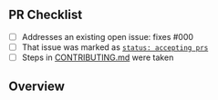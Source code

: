 <!-- 👋 Hi, thanks for sending a PR to mcp-sdk-tutorial! 💖
Please fill out all fields below and make sure each item is true and [x] checked.
Otherwise we may not be able to review your PR. -->

## PR Checklist

- [ ] Addresses an existing open issue: fixes #000
- [ ] That issue was marked as [`status: accepting prs`](https://github.com/tef20/mcp-sdk-tutorial/issues?q=is%3Aopen+is%3Aissue+label%3A%22status%3A+accepting+prs%22)
- [ ] Steps in [CONTRIBUTING.md](https://github.com/tef20/mcp-sdk-tutorial/blob/main/.github/CONTRIBUTING.md) were taken

## Overview

<!-- Description of what is changed and how the code change does that. -->
